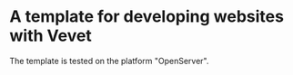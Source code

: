 # A template for developing websites with Vevet

The template is tested on the platform "OpenServer".